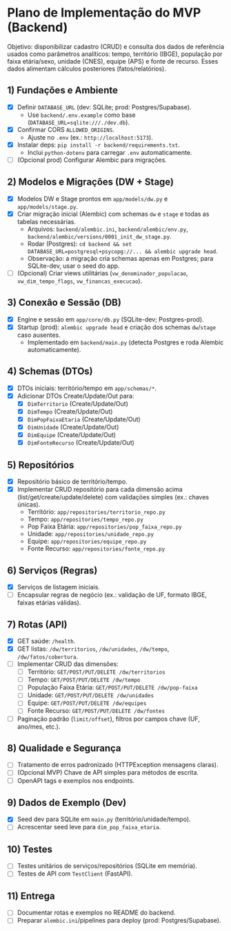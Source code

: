 # Plano de Implementação do MVP (Backend)

Objetivo: disponibilizar cadastro (CRUD) e consulta dos dados de referência usados como parâmetros analíticos: tempo, território (IBGE), população por faixa etária/sexo, unidade (CNES), equipe (APS) e fonte de recurso. Esses dados alimentam cálculos posteriores (fatos/relatórios).

## 1) Fundações e Ambiente
- [x] Definir `DATABASE_URL` (dev: SQLite; prod: Postgres/Supabase).
  - Use `backend/.env.example` como base (`DATABASE_URL=sqlite:///./dev.db`).
- [x] Confirmar CORS `ALLOWED_ORIGINS`.
  - Ajuste no `.env` (ex.: `http://localhost:5173`).
- [x] Instalar deps: `pip install -r backend/requirements.txt`.
  - Inclui `python-dotenv` para carregar `.env` automaticamente.
- [ ] (Opcional prod) Configurar Alembic para migrações.

## 2) Modelos e Migrações (DW + Stage)
- [x] Modelos DW e Stage prontos em `app/models/dw.py` e `app/models/stage.py`.
- [x] Criar migração inicial (Alembic) com schemas `dw` e `stage` e todas as tabelas necessárias.
  - Arquivos: `backend/alembic.ini`, `backend/alembic/env.py`, `backend/alembic/versions/0001_init_dw_stage.py`.
  - Rodar (Postgres): `cd backend && set DATABASE_URL=postgresql+psycopg://... && alembic upgrade head`.
  - Observação: a migração cria schemas apenas em Postgres; para SQLite-dev, usar o seed do app.
- [ ] (Opcional) Criar views utilitárias (`vw_denominador_populacao`, `vw_dim_tempo_flags`, `vw_financas_execucao`).

## 3) Conexão e Sessão (DB)
- [x] Engine e sessão em `app/core/db.py` (SQLite-dev; Postgres-prod).
- [x] Startup (prod): `alembic upgrade head` e criação dos schemas `dw`/`stage` caso ausentes.
  - Implementado em `backend/main.py` (detecta Postgres e roda Alembic automaticamente).

## 4) Schemas (DTOs)
- [x] DTOs iniciais: território/tempo em `app/schemas/*`.
- [x] Adicionar DTOs Create/Update/Out para:
  - [x] `DimTerritorio` (Create/Update/Out)
  - [x] `DimTempo` (Create/Update/Out)
  - [x] `DimPopFaixaEtaria` (Create/Update/Out)
  - [x] `DimUnidade` (Create/Update/Out)
  - [x] `DimEquipe` (Create/Update/Out)
  - [x] `DimFonteRecurso` (Create/Update/Out)

## 5) Repositórios
- [x] Repositório básico de território/tempo.
- [x] Implementar CRUD repositório para cada dimensão acima (list/get/create/update/delete) com validações simples (ex.: chaves únicas).
  - Território: `app/repositories/territorio_repo.py`
  - Tempo: `app/repositories/tempo_repo.py`
  - Pop Faixa Etária: `app/repositories/pop_faixa_repo.py`
  - Unidade: `app/repositories/unidade_repo.py`
  - Equipe: `app/repositories/equipe_repo.py`
  - Fonte Recurso: `app/repositories/fonte_repo.py`

## 6) Serviços (Regras)
- [x] Serviços de listagem iniciais.
- [ ] Encapsular regras de negócio (ex.: validação de UF, formato IBGE, faixas etárias válidas).

## 7) Rotas (API)
- [x] GET saúde: `/health`.
- [x] GET listas: `/dw/territorios`, `/dw/unidades`, `/dw/tempo`, `/dw/fatos/cobertura`.
- [ ] Implementar CRUD das dimensões:
  - [ ] Território: `GET/POST/PUT/DELETE /dw/territorios`
  - [ ] Tempo: `GET/POST/PUT/DELETE /dw/tempo`
  - [ ] População Faixa Etária: `GET/POST/PUT/DELETE /dw/pop-faixa`
  - [ ] Unidade: `GET/POST/PUT/DELETE /dw/unidades`
  - [ ] Equipe: `GET/POST/PUT/DELETE /dw/equipes`
  - [ ] Fonte Recurso: `GET/POST/PUT/DELETE /dw/fontes`
- [ ] Paginação padrão (`limit/offset`), filtros por campos chave (UF, ano/mes, etc.).

## 8) Qualidade e Segurança
- [ ] Tratamento de erros padronizado (HTTPException mensagens claras).
- [ ] (Opcional MVP) Chave de API simples para métodos de escrita.
- [ ] OpenAPI tags e exemplos nos endpoints.

## 9) Dados de Exemplo (Dev)
- [x] Seed dev para SQLite em `main.py` (território/unidade/tempo).
- [ ] Acrescentar seed leve para `dim_pop_faixa_etaria`.

## 10) Testes
- [ ] Testes unitários de serviços/repositórios (SQLite em memória).
- [ ] Testes de API com `TestClient` (FastAPI).

## 11) Entrega
- [ ] Documentar rotas e exemplos no README do backend.
- [ ] Preparar `alembic.ini`/pipelines para deploy (prod: Postgres/Supabase).
